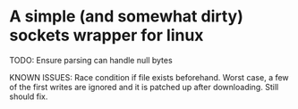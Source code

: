 # A simple (and somewhat dirty) sockets wrapper for linux

TODO:
Ensure <EOF> parsing can handle null bytes

KNOWN ISSUES:
Race condition if file exists beforehand.
Worst case, a few of the first writes are ignored and it is patched up after
downloading. Still should fix.
